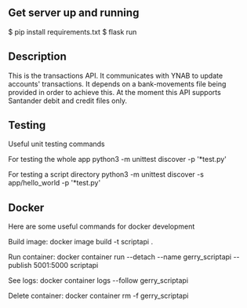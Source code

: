 ## Get server up and running

$ pip install requirements.txt
$ flask run

## Description

This is the transactions API. It communicates with YNAB to update accounts' transactions. It depends on a bank-movements file being provided in order to achieve this. At the moment this API supports Santander debit and credit files only.

## Testing
Useful unit testing commands

For testing the whole app
python3 -m unittest discover -p '*test.py'

For testing a script directory
python3 -m unittest discover -s app/hello_world -p '*test.py'


## Docker
Here are some useful commands for docker development

Build image:
docker image build -t scriptapi .

Run container:
docker container run --detach --name gerry_scriptapi  --publish 5001:5000 scriptapi

See logs:
docker container logs --follow gerry_scriptapi

Delete container:
docker container rm -f gerry_scriptapi